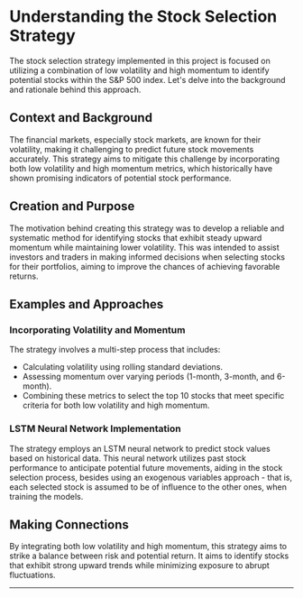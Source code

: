 # Understanding the Stock Selection Strategy

The stock selection strategy implemented in this project is focused on utilizing a combination of low volatility and high momentum to identify potential stocks within the S&P 500 index. Let's delve into the background and rationale behind this approach.

## Context and Background

The financial markets, especially stock markets, are known for their volatility, making it challenging to predict future stock movements accurately. This strategy aims to mitigate this challenge by incorporating both low volatility and high momentum metrics, which historically have shown promising indicators of potential stock performance.

## Creation and Purpose

The motivation behind creating this strategy was to develop a reliable and systematic method for identifying stocks that exhibit steady upward momentum while maintaining lower volatility. This was intended to assist investors and traders in making informed decisions when selecting stocks for their portfolios, aiming to improve the chances of achieving favorable returns.

## Examples and Approaches

### Incorporating Volatility and Momentum

The strategy involves a multi-step process that includes:

- Calculating volatility using rolling standard deviations.
- Assessing momentum over varying periods (1-month, 3-month, and 6-month).
- Combining these metrics to select the top 10 stocks that meet specific criteria for both low volatility and high momentum.

### LSTM Neural Network Implementation

The strategy employs an LSTM neural network to predict stock values based on historical data. This neural network utilizes past stock performance to anticipate potential future movements, aiding in the stock selection process, besides using an exogenous variables approach - that is, each selected stock is assumed to be of influence to the other ones, when training the models.

## Making Connections

By integrating both low volatility and high momentum, this strategy aims to strike a balance between risk and potential return. It aims to identify stocks that exhibit strong upward trends while minimizing exposure to abrupt fluctuations.

---
